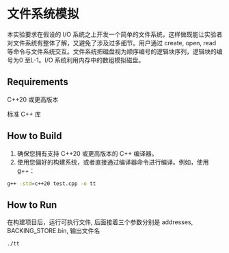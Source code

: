 # 文件系统模拟

本实验要求在假设的 I/O 系统之上开发一个简单的文件系统，这样做既能让实验者对文件系统有整体了解，又避免了涉及过多细节。用户通过 create, open, read 等命令与文件系统交互。文件系统把磁盘视为顺序编号的逻辑块序列，逻辑块的编号为0 至L-1。I/O 系统利用内存中的数组模拟磁盘。
 
## Requirements
C++20 或更高版本 

标准 C++ 库

## How to Build
1. 确保您拥有支持 C++20 或更高版本的 C++ 编译器。
2. 使用您偏好的构建系统，或者直接通过编译器命令进行编译。例如，使用 g++：
```sh
g++ -std=c++20 test.cpp -o tt
```
## How to Run

在构建项目后，运行可执行文件, 后面接着三个参数分别是 addresses, BACKING_STORE.bin, 输出文件名

```sh
./tt
```